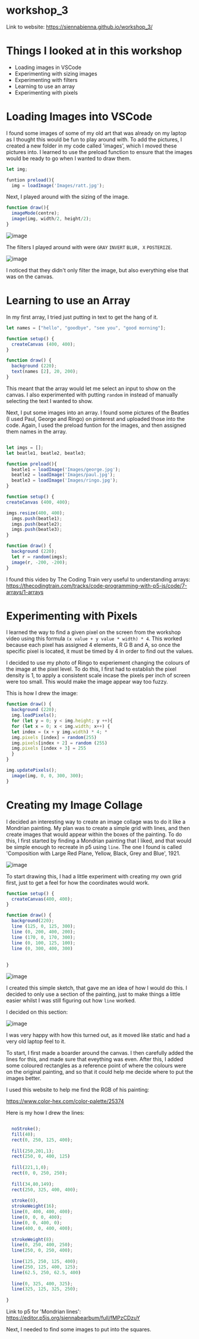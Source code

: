 # workshop_3

Link to website: https://siennabienna.github.io/workshop_3/ 

# Things I looked at in this workshop
- Loading images in VSCode
- Experimenting with sizing images
- Experimenting with filters
- Learning to use an array
- Experimenting with pixels

# Loading Images into VSCode

I found some images of some of my old art that was already on my laptop as I thought this would be fun to play around with. To add the pictures, I created a new folder in my code called 'images', which I moved these pictures into. I learned to use the preload function to ensure that the images would be ready to go when I wanted to draw them.

```js
let img;

funtion preload(){
  img = loadImage('Images/ratt.jpg');

```

Next, I played around with the sizing of the image.

```js
function draw(){
  imageMode(centre);
  image(img, width/2, height/2);
}
```

![image](https://github.com/user-attachments/assets/0afed839-57be-4c7f-8ea6-2b0a5177c579)


The filters I played around with were `GRAY` `INVERT` `BLUR, X` `POSTERIZE`.

![image](https://github.com/user-attachments/assets/dfd69a5a-1da6-440c-bcf1-17d4d5feb196)

I noticed that they didn't only filter the image, but also everything else that was on the canvas.

# Learning to use an Array

In my first array, I tried just putting in text to get the hang of it. 

```js
let names = ["hello", "goodbye", "see you", "good morning"]; 

function setup() { 
  createCanvas (400, 400); 
} 

function draw() { 
  background (220); 
  text(names [2], 20, 200); 
} 

```

This meant that the array would let me select an input to show on the canvas.
I also experimented with putting `random` in instead of manually selecting the text I wanted to show.

Next, I put some images into an array. I found some pictures of the Beatles (I used Paul, George and Ringo) on pinterest and uploaded those into the code. Again, I used the preload funtion for the images, and then assigned them names in the array.

```js

let imgs = []; 
let beatle1, beatle2, beatle3;

function preload(){ 
  beatle1 = loadImage('Images/george.jpg'); 
  beatle2 = loadImage('Images/paul.jpg'); 
  beatle3 = loadImage('Images/ringo.jpg'); 
}

function setup() { 
createCanvas (400, 400); 

imgs.resize(400, 400); 
  imgs.push(beatle1); 
  imgs.push(beatle2); 
  imgs.push(beatle3); 
}

function draw() { 
  background (220);
  let r = random(imgs);
  image(r, -200, -200);
}
```

I found this video by The Coding Train very useful to understanding arrays: https://thecodingtrain.com/tracks/code-programming-with-p5-js/code/7-arrays/1-arrays 

# Experimenting with Pixels

I learned the way to find a given pixel on the screen from the workshop video using this formula `(x value + y value * width) * 4`. This worked because each pixel has assigned 4 elements, R G B and A, so once the specific pixel is located, it must be timed by 4 in order to find out the values.

I decided to use my photo of Ringo to experiement changing the colours of the image at the pixel level. To do this, I first had to establish the pixel density is 1, to apply a consistent scale incase the pixels per inch of screen were too small. This would make the image appear way too fuzzy.

This is how I drew the image:

```js
function draw() { 
  background (220); 
  img.loadPixels(); 
  for (let y = 0; y < img.height; y ++){ 
  for (let x = 0; x < img.width; x++) {
  let index = (x + y img.width) * 4; * 
  img.pixels [index] = random(255)  
  img.pixels[index + 2] = random (255) 
  img.pixels [index + 3] = 255
  }
}

img.updatePixels(); 
  image(img, 0, 0, 300, 300);
}

```

# Creating my Image Collage

I decided an interesting way to create an image collage was to do it like a Mondrian painting. My plan was to create a simple grid with lines, and then create images that would appear within the boxes of the painting. To do this, I first started by finding a Mondrian painting that I liked, and that would be simple enough to recreate in p5 using `line`. The one I found is called 'Composition with Large Red Plane, Yellow, Black, Grey and Blue', 1921.

![image](https://github.com/user-attachments/assets/0ab2461e-09bf-4848-b58e-e15b2c7cb832)

To start drawing this, I had a little experiment with creating my own grid first, just to get a feel for how the coordinates would work.

```js
function setup() {
  createCanvas(400, 400);
}

function draw() {
  background(220);
  line (125, 0, 125, 300);
  line (0, 200, 400, 200);
  line (170, 0, 170, 300);
  line (0, 100, 125, 100);
  line (0, 300, 400, 300)
  
  
}
```

![image](https://github.com/user-attachments/assets/93abf8cf-3f50-4545-92bd-bb63b33b5792)


I created this simple sketch, that gave me an idea of how I would do this. I decided to only use a section of the painting, just to make things a little easier whilst I was still figuring out how `line` worked. 

I decided on this section:

![image](https://github.com/user-attachments/assets/9e7a776e-1a21-4105-8f62-653ae9678bdc)

I was very happy with how this turned out, as it moved like static and had a very old laptop feel to it.



To start, I first made a boarder around the canvas. I then carefully added the lines for this, and made sure that eveything was even. After this, I added some coloured rectangles as a reference point of where the colours were on the original painting, and so that it could help me decide where to put the images better.

I used this website to help me find the RGB of his painting:

https://www.color-hex.com/color-palette/25374 

Here is my how I drew the lines:

```js

  noStroke();
  fill(40);
  rect(0, 250, 125, 400);
  
  fill(250,201,1);
  rect(250, 0, 400, 125)
  
  fill(221,1,0);
  rect(0, 0, 250, 250);
  
  fill(34,80,149);
  rect(250, 325, 400, 400);
  
  stroke(0),
  strokeWeight(16);
  line(0, 400, 400, 400);
  line(0, 0, 0, 400);
  line(0, 0, 400, 0);
  line(400, 0, 400, 400);
  
  strokeWeight(8);
  line(0, 250, 400, 250);
  line(250, 0, 250, 400);
  
  line(125, 250, 125, 400);
  line(250, 125, 400, 125);
  line(62.5, 250, 62.5, 400)
  
  line(0, 325, 400, 325);
  line(325, 125, 325, 250);
  
}

```

Link to p5 for 'Mondrian lines': https://editor.p5js.org/siennabearbum/full/fMPzCDzuY 

Next, I needed to find some images to put into the squares.

